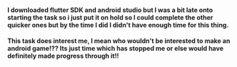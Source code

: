 #### I downloaded flutter SDK and android studio but I was a bit late onto starting the task so i just put it on hold so I could complete the other quicker ones but by the time I did I didn't have enough time for this thing.

#### This task does interest me, I mean who wouldn't be interested to make an android game!?? Its just time which has stopped me or else would have definitely made progress through it!!
